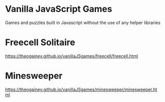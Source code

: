 # Vanilla JavaScript Games
Games and puzzles built in Javascript without the use of any helper libraries

# Freecell Solitaire
https://theogainey.github.io/vanillaJSgames/freecell/freecell.html

# Minesweeper
https://theogainey.github.io/vanillaJSgames/minesweeper/minesweeper.html

